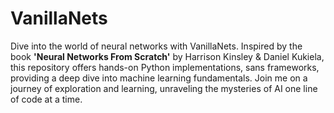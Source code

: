 # VanillaNets
Dive into the world of neural networks with VanillaNets. Inspired by the book **'Neural Networks From Scratch'** by Harrison Kinsley & Daniel Kukiela, this repository offers hands-on Python implementations, sans frameworks, providing a deep dive into machine learning fundamentals. Join me on a journey of exploration and learning, unraveling the mysteries of AI one line of code at a time.
